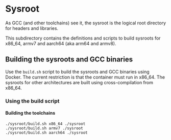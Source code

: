 # Sysroot

As GCC (and other toolchains) see it, the sysroot is the logical root directory for headers and
libraries.

This subdirectory contains the definitions and scripts to build sysroots for x86_64, armv7 and
aarch64 (aka arm64 and armv8).

## Building the sysroots and GCC binaries

Use the `build.sh` script to build the sysroots and GCC binaries using Docker. The current
restriction is that the container must run in x86_64. The sysroots for other architectures are built
using cross-compilation from x86_64.

### Using the build script

#### Building the toolchains

```shell
./sysroot/build.sh x86_64 ./sysroot
./sysroot/build.sh armv7 ./sysroot
./sysroot/build.sh aarch64 ./sysroot
```
